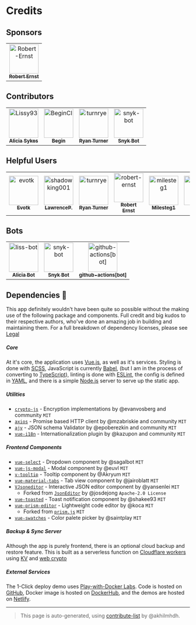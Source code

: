 # Credits

## Sponsors
<table>
<tr>
    <td align="center">
        <a href="https://github.com/Robert-Ernst">
            <img src="https://avatars.githubusercontent.com/u/9050259?u=7253b4063f1ffe3b5a894263c8b2056151802508&v=4" width="80;" alt="Robert-Ernst"/>
            <br />
            <sub><b>Robert Ernst</b></sub>
        </a>
    </td></tr>
</table>

## Contributors
<table>
<tr>
    <td align="center">
        <a href="https://github.com/Lissy93">
            <img src="https://avatars.githubusercontent.com/u/1862727?v=4" width="80;" alt="Lissy93"/>
            <br />
            <sub><b>Alicia Sykes</b></sub>
        </a>
    </td>
    <td align="center">
        <a href="https://github.com/BeginCI">
            <img src="https://avatars.githubusercontent.com/u/57495754?v=4" width="80;" alt="BeginCI"/>
            <br />
            <sub><b>Begin</b></sub>
        </a>
    </td>
    <td align="center">
        <a href="https://github.com/turnrye">
            <img src="https://avatars.githubusercontent.com/u/701035?v=4" width="80;" alt="turnrye"/>
            <br />
            <sub><b>Ryan Turner</b></sub>
        </a>
    </td>
    <td align="center">
        <a href="https://github.com/snyk-bot">
            <img src="https://avatars.githubusercontent.com/u/19733683?v=4" width="80;" alt="snyk-bot"/>
            <br />
            <sub><b>Snyk Bot</b></sub>
        </a>
    </td></tr>
</table>

## Helpful Users
<table>
<tr>
    <td align="center">
        <a href="https://github.com/evotk">
            <img src="https://avatars.githubusercontent.com/u/45015615?v=4" width="80;" alt="evotk"/>
            <br />
            <sub><b>Evotk</b></sub>
        </a>
    </td>
    <td align="center">
        <a href="https://github.com/shadowking001">
            <img src="https://avatars.githubusercontent.com/u/43928955?v=4" width="80;" alt="shadowking001"/>
            <br />
            <sub><b>LawrenceP.</b></sub>
        </a>
    </td>
    <td align="center">
        <a href="https://github.com/turnrye">
            <img src="https://avatars.githubusercontent.com/u/701035?v=4" width="80;" alt="turnrye"/>
            <br />
            <sub><b>Ryan Turner</b></sub>
        </a>
    </td>
    <td align="center">
        <a href="https://github.com/robert-ernst">
            <img src="https://avatars.githubusercontent.com/u/9050259?v=4" width="80;" alt="robert-ernst"/>
            <br />
            <sub><b>Robert Ernst</b></sub>
        </a>
    </td>
    <td align="center">
        <a href="https://github.com/milesteg1">
            <img src="https://avatars.githubusercontent.com/u/29298312?v=4" width="80;" alt="milesteg1"/>
            <br />
            <sub><b>Milesteg1</b></sub>
        </a>
    </td>
    <td align="center">
        <a href="https://github.com/niklashere">
            <img src="https://avatars.githubusercontent.com/u/32072214?v=4" width="80;" alt="niklashere"/>
            <br />
            <sub><b>Niklas</b></sub>
        </a>
    </td></tr>
</table>

## Bots
<table>
<tr>
    <td align="center">
        <a href="https://github.com/liss-bot">
            <img src="https://avatars.githubusercontent.com/u/87835202?v=4" width="80;" alt="liss-bot"/>
            <br />
            <sub><b>Alicia Bot</b></sub>
        </a>
    </td>
    <td align="center">
        <a href="https://github.com/snyk-bot">
            <img src="https://avatars.githubusercontent.com/u/19733683?v=4" width="80;" alt="snyk-bot"/>
            <br />
            <sub><b>Snyk Bot</b></sub>
        </a>
    </td>
    <td align="center">
        <a href="https://github.com/github-actions[bot]">
            <img src="https://avatars.githubusercontent.com/in/15368?v=4" width="80;" alt="github-actions[bot]"/>
            <br />
            <sub><b>github-actions[bot]</b></sub>
        </a>
    </td></tr>
</table>

## Dependencies 🔗

This app definitely wouldn't have been quite so possible without the making use of the following package and components. Full credit and big kudos to their respective authors, who've done an amazing job in building and maintaining them. For a full breakdown of dependency licenses, please see [Legal](https://github.com/Lissy93/dashy/blob/master/.github/LEGAL.md)

##### Core
At it's core, the application uses [Vue.js](https://github.com/vuejs/vue), as well as it's services. Styling is done with [SCSS](https://github.com/sass/sass), JavaScript is currently [Babel](https://github.com/babel/babel), (but I am in the process of converting to [TypeScript](https://github.com/Microsoft/TypeScript)), linting is done with [ESLint](https://github.com/eslint/eslint), the config is defined in [YAML](https://github.com/yaml/yaml), and there is a simple [Node.js](https://github.com/nodejs/node) server to serve up the static app.

##### Utilities
- [`crypto-js`](https://github.com/brix/crypto-js) - Encryption implementations by @evanvosberg and community `MIT`
- [`axios`](https://github.com/axios/axios) - Promise based HTTP client by @mzabriskie and community `MIT`
- [`ajv`](https://github.com/ajv-validator/ajv) - JSON schema Validator by @epoberezkin and community `MIT`
- [`vue-i18n`](https://github.com/kazupon/vue-i18n) - Internationalization plugin by @kazupon and community `MIT`

##### Frontend Components
- [`vue-select`](https://github.com/sagalbot/vue-select) - Dropdown component by @sagalbot `MIT`
- [`vue-js-modal`](https://github.com/euvl/vue-js-modal) - Modal component by @euvl `MIT`
- [`v-tooltip`](https://github.com/Akryum/v-tooltip) - Tooltip component by @Akryum `MIT`
- [`vue-material-tabs`](https://github.com/jairoblatt/vue-material-tabs) - Tab view component by @jairoblatt `MIT`
- [`VJsoneditor`](https://github.com/yansenlei/VJsoneditor) - Interactive JSON editor component by @yansenlei `MIT`
  - Forked from [`JsonEditor`](https://github.com/josdejong/jsoneditor) by @josdejong `Apache-2.0 License`
- [`vue-toasted`](https://github.com/shakee93/vue-toasted) - Toast notification component by @shakee93 `MIT`
- [`vue-prism-editor`](https://github.com/koca/vue-prism-editor) - Lightweight code editor by @koca `MIT`
  - Forked from [`prism.js`](https://github.com/PrismJS/prism) `MIT`
- [`vue-swatches`](https://github.com/saintplay/vue-swatches) - Color palete picker by @saintplay `MIT`

##### Backup & Sync Server
Although the app is purely frontend, there is an optional cloud backup and restore feature. This is built as a serverless function on [Cloudflare workers](https://workers.cloudflare.com/) using [KV](https://developers.cloudflare.com/workers/runtime-apis/kv) and [web crypto](https://developers.cloudflare.com/workers/runtime-apis/web-crypto)

##### External Services
The 1-Click deploy demo uses [Play-with-Docker Labs](https://play-with-docker.com/). Code is hosted on [GitHub](https://github.com), Docker image is hosted on [DockerHub](https://hub.docker.com/), and the demos are hosted on [Netlify](https://www.netlify.com/).

---

> This page is auto-generated, using [contribute-list](https://github.com/marketplace/actions/contribute-list) by @akhilmhdh.
